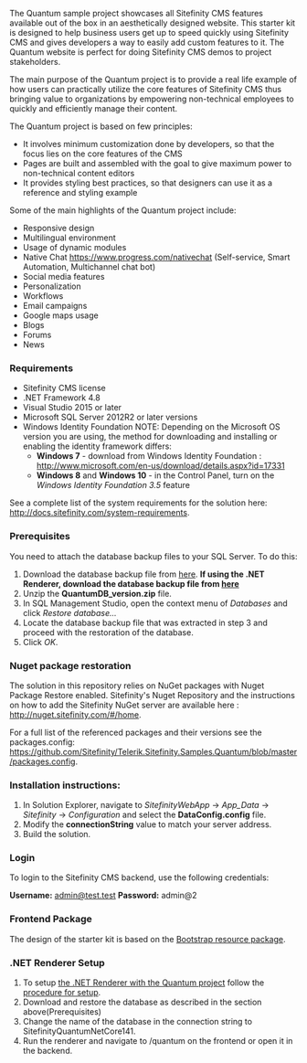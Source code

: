 The Quantum sample project showcases all Sitefinity CMS features available out of the box in an aesthetically designed website. This starter kit is designed to help business users get up to speed quickly using Sitefinity CMS and gives developers a way to easily add custom features to it. The Quantum website is perfect for doing Sitefinity CMS demos to project stakeholders.

The main purpose of the Quantum project is to provide a real life example of how users can practically utilize the core features of Sitefinity CMS thus bringing value to organizations by empowering non-technical employees to quickly and efficiently manage their content.

The Quantum project is based on few principles:

- It involves minimum customization done by developers, so that the focus lies on the core features of the CMS 
- Pages are built and assembled with the goal to give maximum power to non-technical content editors 
- It provides styling best practices, so that designers can use it as a reference and styling example

Some of the main highlights of the Quantum project include:

- Responsive design
- Multilingual environment
- Usage of dynamic modules
- Native Chat https://www.progress.com/nativechat (Self-service, Smart Automation, Multichannel chat bot)
- Social media features
- Personalization
- Workflows
- Email campaigns
- Google maps usage
- Blogs
- Forums
- News


### **Requirements**

- Sitefinity CMS license
- .NET Framework 4.8
- Visual Studio 2015 or later
- Microsoft SQL Server 2012R2 or later versions
- Windows Identity Foundation NOTE: Depending on the Microsoft OS version you are using, the method for downloading and installing or enabling the identity framework differs:
  - **Windows 7**  - download from  Windows Identity Foundation : http://www.microsoft.com/en-us/download/details.aspx?id=17331
  - **Windows 8** and **Windows 10** - in the Control Panel, turn on the *Windows Identity Foundation 3.5* feature 

See a complete list of the system requirements for the solution here: http://docs.sitefinity.com/system-requirements.

### **Prerequisites**

You need to attach the database backup files to your SQL Server. To do this:

1. Download the database backup file from [here](https://sitefinitystore.blob.core.windows.net/files/Telerik.Sitefinity.Samples.Quantum/QuantumDB_v_1427900.zip). **If using the .NET Renderer, download the database backup file from [here](https://sitefinitystore.blob.core.windows.net/files/Telerik.Sitefinity.Samples.Quantum/QuantumDb_V141_NetRenderer.zip)**
2. Unzip the  **QuantumDB_version.zip**  file.
3. In SQL Management Studio, open the context menu of _Databases_ and click _Restore database..._
4. Locate the database backup file that was extracted in step 3 and proceed with the restoration of the database.
5. Click _OK_.

### **Nuget package restoration**

The solution in this repository relies on NuGet packages with Nuget Package Restore enabled. Sitefinity&#39;s Nuget Repository and the instructions on how to add the Sitefinity NuGet server are available here : http://nuget.sitefinity.com/#/home.

For a full list of the referenced packages and their versions see the packages.config: https://github.com/Sitefinity/Telerik.Sitefinity.Samples.Quantum/blob/master/packages.config.

### **Installation instructions:**

1. In Solution Explorer, navigate to _SitefinityWebApp_ -&gt; _App\_Data_ -&gt; _Sitefinity_ -&gt; _Configuration_ and select the  **DataConfig.config**  file.
2. Modify the  **connectionString**  value to match your server address.
3. Build the solution.

### **Login**

To login to the Sitefinity CMS backend, use the following credentials:

**Username:**  admin@test.test  **Password:**  admin@2

### **Frontend Package**

The design of the starter kit is based on the [Bootstrap resource package](https://www.progress.com/documentation/sitefinity-cms/overview-resource-packages-mvc).

### **.NET Renderer Setup**

1. To setup [the .NET Renderer with the Quantum project](https://github.com/Sitefinity/sitefinity-aspnetcore-mvc-samples/tree/master/src/quantum) follow the [procedure for setup](https://www.progress.com/documentation/sitefinity-cms/setup-the-asp.net-core-renderer).
2. Download and restore the database as described in the section above(Prerequisites)
3. Change the name of the database in the connection string to SitefinityQuantumNetCore141.
4. Run the renderer and navigate to /quantum on the frontend or open it in the backend.
